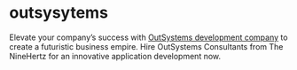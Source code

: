 # outsysytems
Elevate your company’s success with [OutSystems development company](https://theninehertz.com/low-code-development-company/outsystems-developers) to create a futuristic business empire. Hire OutSystems Consultants from The NineHertz for an innovative application development now.
